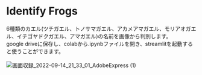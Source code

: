 # Identify Frogs

6種類のカエル(ツチガエル、トノサマガエル、アカメアマガエル、モリアオガエル、イチゴヤドクガエル、アマガエル)の名前を画像から判別します。<br>
google driveに保存し、colabから.ipynbファイルを開き、streamlitを起動すると使うことができます。<br><br>
![画面収録_2022-09-14_21_33_01_AdobeExpress (1)](https://user-images.githubusercontent.com/101512834/192168776-8571b0a3-ac37-49e3-8f87-ba722a0de263.gif)
